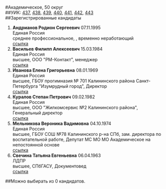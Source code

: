 #Академическое, 50 округ  
##УИК: [437](../../tik11/uik437.md), [438](../../tik11/uik438.md), [439](../../tik11/uik439.md), [440](../../tik11/uik440.md), [441](../../tik11/uik441.md), [442](../../tik11/uik442.md), [443](../../tik11/uik443.md)  
##Зарегистрированные кандидаты
1. **Андрианов Родион Сергеевич** 07.11.1995  
Единая Россия  
среднее профессиональное, , временно неработающий  
[ссылка](http://www.st-petersburg.vybory.izbirkom.ru/region/region/st-petersburg?action=show&root=1&tvd=4784004169222&vrn=4784004169222&region=78&global=&sub_region=78&prver=0&pronetvd=null&type=341&vibid=4784004172230)  
2. **Васильев Филипп Алексеевич** 15.03.1984  
Единая Россия  
высшее, ООО "РМ-Контакт", менеджер  
[ссылка](http://www.st-petersburg.vybory.izbirkom.ru/region/region/st-petersburg?action=show&root=1&tvd=4784004169222&vrn=4784004169222&region=78&global=&sub_region=78&prver=0&pronetvd=null&type=341&vibid=4784004170792)  
3. **Иванова Елена Григорьевна** 08.01.1969  
Единая Россия  
высшее, ГБОУ прогимназия № 701 Калининского района Санкт-Петербурга "Изумрудный город", Директор  
[ссылка](http://www.st-petersburg.vybory.izbirkom.ru/region/region/st-petersburg?action=show&root=1&tvd=4784004169222&vrn=4784004169222&region=78&global=&sub_region=78&prver=0&pronetvd=null&type=341&vibid=4784004170813)  
4. **Куралов Степан Петрович** 09.02.1982  
Единая Россия  
высшее, ООО "Жилкомсервис №2 Калининского района", Генеральный директор  
[ссылка](http://www.st-petersburg.vybory.izbirkom.ru/region/region/st-petersburg?action=show&root=1&tvd=4784004169222&vrn=4784004169222&region=78&global=&sub_region=78&prver=0&pronetvd=null&type=341&vibid=4784004170820)  
5. **Мельникова Вероника Вадимовна** 04.10.1974  
Единая Россия  
высшее, ГБОУ СОШ №78 Калининского р-на СПб, зам. директора по воспитательной работе, Депутат МС МО МО Академическое на непостоянной основе  
[ссылка](http://www.st-petersburg.vybory.izbirkom.ru/region/region/st-petersburg?action=show&root=1&tvd=4784004169222&vrn=4784004169222&region=78&global=&sub_region=78&prver=0&pronetvd=null&type=341&vibid=4784004170826)  
6. **Свечина Татьяна Евгеньевна** 06.04.1963  
ЛДПР  
высшее, СПбГАСУ, Документовед  
[ссылка](http://www.st-petersburg.vybory.izbirkom.ru/region/region/st-petersburg?action=show&root=1&tvd=4784004169222&vrn=4784004169222&region=78&global=&sub_region=78&prver=0&pronetvd=null&type=341&vibid=4784004170833)  

##Можно выбирать из 0 кандидатов.  
